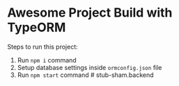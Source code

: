 # Awesome Project Build with TypeORM

Steps to run this project:

1. Run `npm i` command
2. Setup database settings inside `ormconfig.json` file
3. Run `npm start` command
#   s t u b - s h a m . b a c k e n d  
 